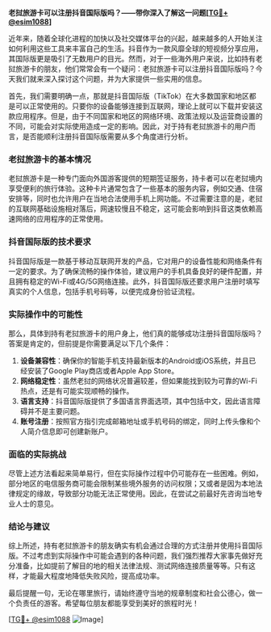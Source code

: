 **老挝旅游卡可以注册抖音国际版吗？——带你深入了解这一问题[[TG💪+ @esim1088](https://t.me/s/esim1088)]**

近年来，随着全球化进程的加快以及社交媒体平台的兴起，越来越多的人开始关注如何利用这些工具来丰富自己的生活。抖音作为一款风靡全球的短视频分享应用，其国际版更是吸引了无数用户的目光。然而，对于一些海外用户来说，比如持有老挝旅游卡的朋友，他们常常会有一个疑问：老挝旅游卡可以注册抖音国际版吗？今天我们就来深入探讨这个问题，并为大家提供一些实用的信息。

首先，我们需要明确一点，那就是抖音国际版（TikTok）在大多数国家和地区都是可以正常使用的。只要你的设备能够连接到互联网，理论上就可以下载并安装这款应用程序。但是，由于不同国家和地区的网络环境、政策法规以及运营商设置的不同，可能会对实际使用造成一定的影响。因此，对于持有老挝旅游卡的用户而言，是否能顺利注册抖音国际版需要从多个角度进行分析。

### 老挝旅游卡的基本情况

老挝旅游卡是一种专门面向外国游客提供的短期签证服务，持卡者可以在老挝境内享受便利的旅行体验。这种卡片通常包含了一些基本的服务内容，例如交通、住宿安排等，同时也允许用户在当地合法使用手机上网功能。不过需要注意的是，老挝的互联网基础设施相对落后，网速较慢且不稳定，这可能会影响到抖音这类依赖高速网络的应用程序的正常使用。

### 抖音国际版的技术要求

抖音国际版是一款基于移动互联网开发的产品，它对用户的设备性能和网络条件有一定的要求。为了确保流畅的操作体验，建议用户的手机具备良好的硬件配置，并且拥有稳定的Wi-Fi或4G/5G网络连接。此外，抖音国际版还要求用户注册时填写真实的个人信息，包括手机号码等，以便完成身份验证流程。

### 实际操作中的可能性

那么，具体到持有老挝旅游卡的用户身上，他们真的能够成功注册抖音国际版吗？答案是肯定的，但前提是你需要满足以下几个条件：

1. **设备兼容性**：确保你的智能手机支持最新版本的Android或iOS系统，并且已经安装了Google Play商店或者Apple App Store。
2. **网络稳定性**：虽然老挝的网络状况普遍较差，但如果能找到较为可靠的Wi-Fi热点，还是有可能实现顺畅的操作。
3. **语言支持**：抖音国际版提供了多国语言界面选项，其中包括中文，因此语言障碍并不是主要问题。
4. **账号注册**：按照官方指引完成邮箱地址或手机号码的绑定，同时上传头像和个人简介信息即可创建新账户。

### 面临的实际挑战

尽管上述方法看起来简单易行，但在实际操作过程中仍可能存在一些困难。例如，部分地区的电信服务商可能会限制某些境外服务的访问权限；又或者是因为本地法律规定的缘故，导致部分功能无法正常使用。因此，在尝试之前最好先咨询当地专业人士的意见。

### 结论与建议

综上所述，持有老挝旅游卡的朋友确实有机会通过合理的方式注册并使用抖音国际版。不过考虑到实际操作中可能会遇到的各种问题，我们强烈推荐大家事先做好充分准备，比如提前了解目的地的相关法律法规、测试网络连接质量等等。只有这样，才能最大程度地降低失败风险，提高成功率。

最后提醒一句，无论在哪里旅行，请始终遵守当地的规章制度和社会公德心，做一个负责任的游客。希望每位朋友都能享受到美好的旅程时光！

[[TG💪+ @esim1088](https://t.me/s/esim1088) ![Image](https://i.postimg.cc/4NQfJmqS/Snipaste-2025-05-13-00-14-12.png)]